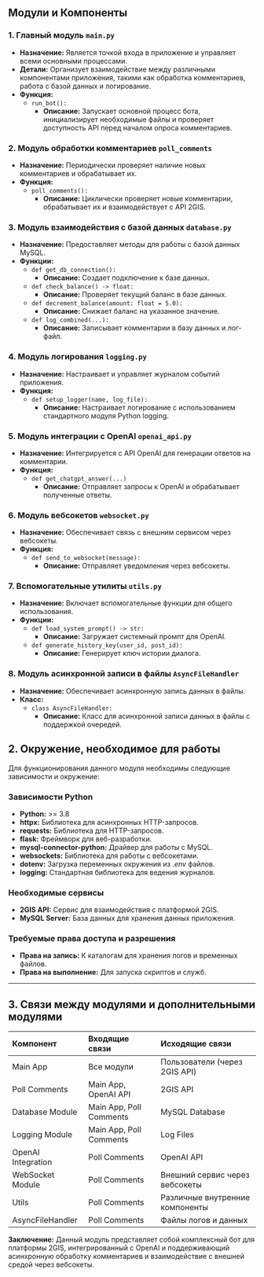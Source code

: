 ## Модули и Компоненты

### 1. Главный модуль `main.py`

* **Назначение:** Является точкой входа в приложение и управляет всеми основными процессами.
* **Детали:** Организует взаимодействие между различными компонентами приложения, такими как обработка комментариев,
  работа с базой данных и логирование.
* **Функция:**
    * `run_bot():`
        * **Описание:** Запускает основной процесс бота, инициализирует необходимые файлы и проверяет доступность API
          перед началом опроса комментариев.

### 2. Модуль обработки комментариев `poll_comments`

* **Назначение:** Периодически проверяет наличие новых комментариев и обрабатывает их.
* **Функция:**
    * `poll_comments():`
        * **Описание:** Циклически проверяет новые комментарии, обрабатывает их и взаимодействует с API 2GIS.

### 3. Модуль взаимодействия с базой данных `database.py`

* **Назначение:** Предоставляет методы для работы с базой данных MySQL.
* **Функции:**
    * `def get_db_connection():`
        * **Описание:** Создает подключение к базе данных.
    * `def check_balance() -> float:`
        * **Описание:** Проверяет текущий баланс в базе данных.
    * `def decrement_balance(amount: float = 5.0):`
        * **Описание:** Снижает баланс на указанное значение.
    * `def log_combined(...):`
        * **Описание:** Записывает комментарии в базу данных и лог-файл.

### 4. Модуль логирования `logging.py`

* **Назначение:** Настраивает и управляет журналом событий приложения.
* **Функция:**
    * `def setup_logger(name, log_file):`
        * **Описание:** Настраивает логирование с использованием стандартного модуля Python logging.

### 5. Модуль интеграции с OpenAI `openai_api.py`

* **Назначение:** Интегрируется с API OpenAI для генерации ответов на комментарии.
* **Функция:**
    * `def get_chatgpt_answer(...)`
        * **Описание:** Отправляет запросы к OpenAI и обрабатывает полученные ответы.

### 6. Модуль вебсокетов `websocket.py`

* **Назначение:** Обеспечивает связь с внешним сервисом через вебсокеты.
* **Функция:**
    * `def send_to_websocket(message):`
        * **Описание:** Отправляет уведомления через вебсокеты.

### 7. Вспомогательные утилиты `utils.py`

* **Назначение:** Включает вспомогательные функции для общего использования.
* **Функции:**
    * `def load_system_prompt() -> str:`
        * **Описание:** Загружает системный промпт для OpenAI.
    * `def generate_history_key(user_id, post_id):`
        * **Описание:** Генерирует ключ истории диалога.

### 8. Модуль асинхронной записи в файлы `AsyncFileHandler`

* **Назначение:** Обеспечивает асинхронную запись данных в файлы.
* **Класс:**
    * `class AsyncFileHandler:`
        * **Описание:** Класс для асинхронной записи данных в файлы с поддержкой очередей.

## 2. Окружение, необходимое для работы

Для функционирования данного модуля необходимы следующие зависимости и окружение:

### Зависимости Python

* **Python:** >= 3.8
* **httpx:** Библиотека для асинхронных HTTP-запросов.
* **requests:** Библиотека для HTTP-запросов.
* **flask:** Фреймворк для веб-разработки.
* **mysql-connector-python:** Драйвер для работы с MySQL.
* **websockets:** Библиотека для работы с вебсокетами.
* **dotenv:** Загрузка переменных окружения из *.env* файлов.
* **logging:** Стандартная библиотека для ведения журналов.

### Необходимые сервисы

* **2GIS API:** Сервис для взаимодействия с платформой 2GIS.
* **MySQL Server:** База данных для хранения данных приложения.

### Требуемые права доступа и разрешения

* **Права на запись:** К каталогам для хранения логов и временных файлов.
* **Права на выполнение:** Для запуска скриптов и служб.

---

## 3. Связи между модулями и дополнительными модулями

| Компонент          | Входящие связи          | Исходящие связи                 |
|:-------------------|:------------------------|:--------------------------------|
| Main App           | Все модули              | Пользователи (через 2GIS API)   |
| Poll Comments      | Main App, OpenAI API    | 2GIS API                        |
| Database Module    | Main App, Poll Comments | MySQL Database                  |
| Logging Module     | Main App, Poll Comments | Log Files                       |
| OpenAI Integration | Poll Comments           | OpenAI API                      |
| WebSocket Module   | Poll Comments           | Внешний сервис через вебсокеты  |
| Utils              | Poll Comments           | Различные внутренние компоненты |
| AsyncFileHandler   | Poll Comments           | Файлы логов и данных            |

**Заключение:**
Данный модуль представляет собой комплексный бот для платформы 2GIS, интегрированный с OpenAI и поддерживающий
асинхронную обработку комментариев и взаимодействие с внешней средой через вебсокеты.